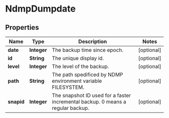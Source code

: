 
# NdmpDumpdate

## Properties
Name | Type | Description | Notes
------------ | ------------- | ------------- | -------------
**date** | **Integer** | The backup time since epoch. |  [optional]
**id** | **String** | The unique display id. |  [optional]
**level** | **Integer** | The level of the backup. |  [optional]
**path** | **String** | The path spedificed by NDMP environment variable FILESYSTEM. |  [optional]
**snapid** | **Integer** | The snapshot ID used for a faster incremental backup. 0 means a regular backup. |  [optional]



